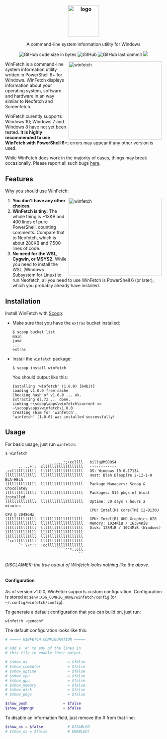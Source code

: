 <h3 align="center"><img src="https://lptstr.github.io/lptstr-images/proj/winfetch/logo.png" alt="logo" height="100px"></h3>
<p align="center">A command-line system information utility for Windows</p>

<p align="center">
<img alt="GitHub code size in bytes" src="https://img.shields.io/github/languages/code-size/lptstr/winfetch.svg">
<img alt="GitHub" src="https://img.shields.io/github/license/lptstr/winfetch.svg">
<img alt="GitHub last commit" src="https://img.shields.io/github/last-commit/lptstr/winfetch.svg">
<a href="https://www.codacy.com/app/lptstr/winfetch?utm_source=github.com&amp;utm_medium=referral&amp;utm_content=lptstr/winfetch&amp;utm_campaign=Badge_Grade"><img src="https://api.codacy.com/project/badge/Grade/cc3ea20a9c4e4ec8a441e84dd9baa241"/></a>
</p>

<img src="https://lptstr.github.io/lptstr-images/screenshots/projects/winfetch/computant.png" alt="winfetch" align="right" height="250px" width="300">

WinFetch is a command-line system information utility written in PowerShell 6+ for Windows. WinFetch displays information about your operating system, software and hardware in an way similar to Neofetch and Screenfetch. 

WinFetch curently supports Windows 10; Windows 7 and Windows 8 have not yet been tested. **It is highly recommended to use WinFetch with PowerShell 6+**; errors may appear if any other version is used.

While WinFetch does work in the majority of cases, things may break occasionally. Please report all such bugs [here](https://github.com/lptstr/winfetch/issues/new).

## Features
Why you should use WinFetch:

<img src="https://lptstr.github.io/lptstr-images/screenshots/projects/winfetch/computant-hyper.png" alt="winfetch" align="right" height="250px" width="300">

1. **You don't have any other choices.**
2. **WinFetch is tiny.** The whole thing is ~13KB and 400 lines of pure PowerShell, counting comments. Compare that to Neofetch, which is about 280KB and 7,500 lines of code.
3. **No need for the WSL, Cygwin, or MSYS2.** While you need to install the WSL (Windows Subsystem for Linux) to run Neofetch, all you need to use WinFetch is PowerShell 6 (or later), which you probably already have installed.

## Installation
Install WinFetch with [Scoop](https://scoop.sh):
- Make sure that you have the `extras` bucket installed:
  ```
  $ scoop bucket list
  main
  java
  ...
  extras
  ```
- Install the `winfetch` package:
  ```
  $ scoop install winfetch
  ```
  You should output like this:
  ```
  Installing 'winfetch' (1.0.0) [64bit]
  Loading v1.0.0 from cache
  Checking hash of v1.0.0 ... ok.
  Extracting dl.7z ... done.
  Linking ~\scoop\apps\winfetch\current => ~\scoop\apps\winfetch\1.0.0
  Creating shim for 'winfetch'.
  'winfetch' (1.0.0) was installed successfully!
  ```
  
## Usage
For basic usage, just run `winfetch`:
```
$ winfetch

                    ....,,:;+ccllll   billg@MSDOS4
      ...,,+:;  cllllllllllllllllll   ------------
,cclllllllllll  lllllllllllllllllll   OS: Windows 10.0.17134
llllllllllllll  lllllllllllllllllll   Host: Blah Blaspire 2-12-1-8 BLA-HBLA
llllllllllllll  lllllllllllllllllll   Package Managers: Scoop & Chocolatey
llllllllllllll  lllllllllllllllllll   Packages: 512 pkgs of bloat installed
llllllllllllll  lllllllllllllllllll   Uptime: 30 days 7 hours 2 minutes
                                      CPU: Intel(R) Core(TM) i2-8130U CPU @ 2048GHz
llllllllllllll  lllllllllllllllllll   GPU: Intel(R) UHD Graphics 620
llllllllllllll  lllllllllllllllllll   Memory: 1024KiB / 16384KiB
llllllllllllll  lllllllllllllllllll   Disk: 128MiB / 1024MiB (Windows)
llllllllllllll  lllllllllllllllllll
llllllllllllll  lllllllllllllllllll
`'ccllllllllll  lllllllllllllllllll
      `' \\*::  :ccllllllllllllllll
                       ````''*::cll
                                 ``
```
###### DISCLAIMER: the true output of Winfetch looks nothing like the above.

#### Configuration
As of version v1.0.0, WinFetch supports custom configuration. Configuration is stored at `$env:XDG_CONFIG_HOME/winfetch/config` (or `~/.config/winfetch/config`).

To generate a default configuration that you can build on, just run:
```
winfetch -genconf
```
The default configuration looks like this:
```powershell
# ===== WINFETCH CONFIGURATION =====

# Add a '#' to any of the lines in 
# this file to enable their output.

# $show_os                  = $false
# $show_computer            = $false
# $show_uptime              = $false
# $show_cpu                 = $false
# $show_gpu                 = $false
# $show_memory              = $false
# $show_disk                = $false
# $show_pkgs                = $false

$show_pwsh                = $false
$show_pkgmngr             = $false
```
To disable an information field, just remove the # from that line:
```powershell
$show_os = $false			# DISABLED
# $show_os = $false			# ENABLED!
```
